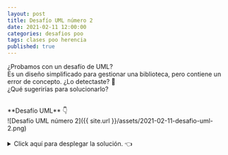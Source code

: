 ```yaml
---
layout: post
title: Desafío UML número 2
date: 2021-02-11 12:00:00
categories: desafios poo
tags: clases poo herencia
published: true
---
```

¿Probamos con un desafío de UML?
<br />Es un diseño simplificado para gestionar una biblioteca, pero contiene un error de concepto. ¿Lo detectaste? 🔎
<br />¿Qué sugerirías para solucionarlo?

<br />
**Desafío UML** 👇
<br />
![Desafío UML número 2]({{ site.url }}/assets/2021-02-11-desafio-uml-2.png)
<br />&nbsp;

<details><summary>Click aquí para desplegar la solución. 👈</summary>
<br />✅ La clase Libro no debería heredar de Biblioteca, ya que la herencia define una relación de generalidad y un Libro no es una Biblioteca. Esto es así porque la herencia permite que las clases puedan descomponerse en otras más específicas, “heredando” las características comunes pero luego manteniendo para sí mismas las que no comparten. Si Libro hereda de Biblioteca, entonces cada Libro tendría también una colección de Socio, lo cual no tiene sentido.
<br />Entonces, puede corregirse el error haciendo que Biblioteca contenga una colección de objetos Libro.
<br /><code>Clase Biblioteca {
    Lista<Socio> socios;
    Lista<Libro> libros;
}
Clase Socio {
    int numero;
    string nombre;
}
Clase Libro {
    int codigo;
    string titulo;
    string autor;
}
</code>
<br />&nbsp;
<div markdown="1">![Solución al desafío]({{ site.url }}/assets/2021-02-11-desafio-uml-2-solucion.png)
    </div></details>



